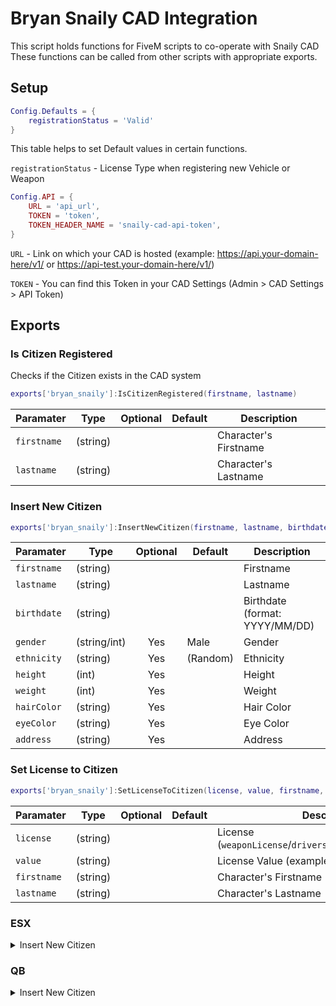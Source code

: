 # Bryan Snaily CAD Integration
<p>This script holds functions for FiveM scripts to co-operate with Snaily CAD
These functions can be called from other scripts with appropriate exports.</p>

## Setup
```lua
Config.Defaults = {
    registrationStatus = 'Valid'
}
```
This table helps to set Default values in certain functions.

``registrationStatus`` - License Type when registering new Vehicle or Weapon

```lua
Config.API = {
    URL = 'api_url',
    TOKEN = 'token',
    TOKEN_HEADER_NAME = 'snaily-cad-api-token',
}
```
``URL`` - Link on which your CAD is hosted (example: https://api.your-domain-here/v1/ or https://api-test.your-domain-here/v1/)

``TOKEN`` - You can find this Token in your CAD Settings (Admin > CAD Settings > API Token)

## Exports

### Is Citizen Registered
Checks if the Citizen exists in the CAD system

```lua
exports['bryan_snaily']:IsCitizenRegistered(firstname, lastname)
```

| Paramater | Type | Optional | Default | Description |
|-|-|:-:|-|-|
| ``firstname`` | (string) | |  | Character's Firstname |
| ``lastname`` | (string) | |  | Character's Lastname |

### Insert New Citizen

```lua
exports['bryan_snaily']:InsertNewCitizen(firstname, lastname, birthdate, gender, ethnicity, height, weight, hairColor, eyeColor, address)
```

| Paramater | Type | Optional | Default | Description |
|-|-|:-:|-|-|
| ``firstname`` | (string) | |  | Firstname |
| ``lastname`` | (string) | |  | Lastname |
| ``birthdate`` | (string) | | | Birthdate (format: YYYY/MM/DD) |
| ``gender`` | (string/int) | Yes | Male | Gender |
| ``ethnicity`` | (string) | Yes | (Random) | Ethnicity |
| ``height`` | (int) | Yes |  | Height |
| ``weight`` | (int) | Yes |  | Weight |
| ``hairColor`` | (string) | Yes | | Hair Color |
| ``eyeColor`` | (string) | Yes | | Eye Color |
| ``address`` | (string) | Yes | | Address |
### Set License to Citizen

```lua
exports['bryan_snaily']:SetLicenseToCitizen(license, value, firstname, lastname)
```

| Paramater | Type | Optional | Default | Description |
|-|-|:-:|-|-|
| ``license`` | (string) | |  | License (``weaponLicense``/``driversLicense``/``pilotLicense``/...) |
| ``value`` | (string) | |  | License Value (example: ``Valid``/``Suspended``/...) |
| ``firstname`` | (string) | |  | Character's Firstname |
| ``lastname`` | (string) | |  | Character's Lastname |


### ESX

<details><summary>Insert New Citizen</summary><br>

> esx_identity/server/main.lua

```lua
ESX.RegisterServerCallback('esx_identity:registerIdentity', function(source, cb, data)
    <...>

    local formattedFirstName = formatName(data.firstname)
    local formattedLastName = formatName(data.lastname)
    local formattedDate = formatDate(data.dateofbirth)

    data.firstname = formattedFirstName
    data.lastname = formattedLastName
    data.dateofbirth = formattedDate
    local Identity = {
        firstName = formattedFirstName,
        lastName = formattedLastName,
        dateOfBirth = formattedDate,
        sex = data.sex,
        height = data.height
    }

    -- Insert This Here --
    exports['bryan_snaily']:InsertNewCitizen(formattedFirstName, formattedLastName, formattedDate, data.sex, nil, data.height)
    --

    TriggerEvent('esx_identity:completedRegistration', source, data)
    TriggerClientEvent('esx_identity:setPlayerData', source, Identity)
    cb(true)
end)
```
</details>


### QB

<details><summary>Insert New Citizen</summary><br>

> qb-multicharacter/server/main.lua

```lua
RegisterNetEvent('qb-multicharacter:server:createCharacter', function(data)
    local src = source
    local newData = {}
    newData.cid = data.cid
    newData.charinfo = data
    if QBCore.Player.Login(src, false, newData) then
        repeat
            Wait(10)
        until hasDonePreloading[src]

        -- Insert This Here --
        exports['bryan_snaily']:InsertNewCitizen(data.firstname, data.lastname, data.birthdate, data.gender)
        --

        <...>
    end
end)
```
</details>
